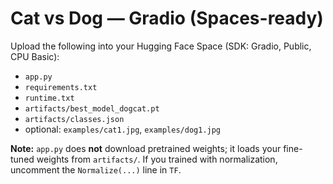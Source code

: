 # Cat vs Dog — Gradio (Spaces-ready)

Upload the following into your Hugging Face Space (SDK: Gradio, Public, CPU Basic):

- `app.py`
- `requirements.txt`
- `runtime.txt`
- `artifacts/best_model_dogcat.pt`
- `artifacts/classes.json`
- optional: `examples/cat1.jpg`, `examples/dog1.jpg`

**Note:** `app.py` does **not** download pretrained weights; it loads your fine-tuned weights from `artifacts/`.
If you trained with normalization, uncomment the `Normalize(...)` line in `TF`.